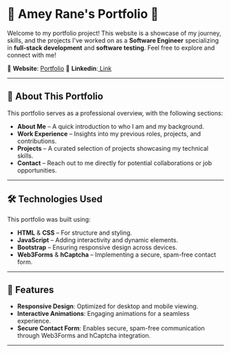 # 🌟 **Amey Rane's Portfolio** 🌟

Welcome to my portfolio project! This website is a showcase of my journey, skills, and the projects I've worked on as a **Software Engineer** specializing in **full-stack development** and **software testing**. Feel free to explore and connect with me!

🔗 **Website**: [Portfolio](https://ameyrane98.github.io/my-portfolio/)
🔗 **Linkedin**:[ Link ](https://www.linkedin.com/in/amey-santosh-rane-8b94601b0/)

---

## 📖 **About This Portfolio**

This portfolio serves as a professional overview, with the following sections:

- **About Me** – A quick introduction to who I am and my background.
- **Work Experience** – Insights into my previous roles, projects, and contributions.
- **Projects** – A curated selection of projects showcasing my technical skills.
- **Contact** – Reach out to me directly for potential collaborations or job opportunities.

---

## 🛠️ **Technologies Used**

This portfolio was built using:

- **HTML** & **CSS** – For structure and styling.
- **JavaScript** – Adding interactivity and dynamic elements.
- **Bootstrap** – Ensuring responsive design across devices.
- **Web3Forms** & **hCaptcha** – Implementing a secure, spam-free contact form.

---

## 🌟 **Features**

- **Responsive Design**: Optimized for desktop and mobile viewing.
- **Interactive Animations**: Engaging animations for a seamless experience.
- **Secure Contact Form**: Enables secure, spam-free communication through Web3Forms and hCaptcha integration.

---
